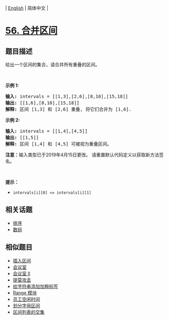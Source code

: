 
| [English](README_EN.md) | 简体中文 |

# [56. 合并区间](https://leetcode-cn.com/problems/merge-intervals/)

## 题目描述

<p>给出一个区间的集合，请合并所有重叠的区间。</p>

<p>&nbsp;</p>

<p><strong>示例 1:</strong></p>

<pre><strong>输入:</strong> intervals = [[1,3],[2,6],[8,10],[15,18]]
<strong>输出:</strong> [[1,6],[8,10],[15,18]]
<strong>解释:</strong> 区间 [1,3] 和 [2,6] 重叠, 将它们合并为 [1,6].
</pre>

<p><strong>示例&nbsp;2:</strong></p>

<pre><strong>输入:</strong> intervals = [[1,4],[4,5]]
<strong>输出:</strong> [[1,5]]
<strong>解释:</strong> 区间 [1,4] 和 [4,5] 可被视为重叠区间。</pre>

<p><strong>注意：</strong>输入类型已于2019年4月15日更改。 请重置默认代码定义以获取新方法签名。</p>

<p>&nbsp;</p>

<p><strong>提示：</strong></p>

<ul>
	<li><code>intervals[i][0] &lt;= intervals[i][1]</code></li>
</ul>


## 相关话题

- [排序](https://leetcode-cn.com/tag/sort)
- [数组](https://leetcode-cn.com/tag/array)

## 相似题目

- [插入区间](../insert-interval/README.md)
- [会议室](../meeting-rooms/README.md)
- [会议室 II](../meeting-rooms-ii/README.md)
- [提莫攻击](../teemo-attacking/README.md)
- [给字符串添加加粗标签](../add-bold-tag-in-string/README.md)
- [Range 模块](../range-module/README.md)
- [员工空闲时间](../employee-free-time/README.md)
- [划分字母区间](../partition-labels/README.md)
- [区间列表的交集](../interval-list-intersections/README.md)
